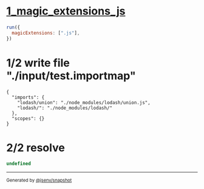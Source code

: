 # [1_magic_extensions_js](../../auto_mapping_lodash.test.mjs#L24)

```js
run({
  magicExtensions: [".js"],
})
```

# 1/2 write file "./input/test.importmap"

```importmap
{
  "imports": {
    "lodash/union": "./node_modules/lodash/union.js",
    "lodash/": "./node_modules/lodash/"
  },
  "scopes": {}
}
```

# 2/2 resolve

```js
undefined
```

---

<sub>
  Generated by <a href="https://github.com/jsenv/core/tree/main/packages/tooling/snapshot">@jsenv/snapshot</a>
</sub>
